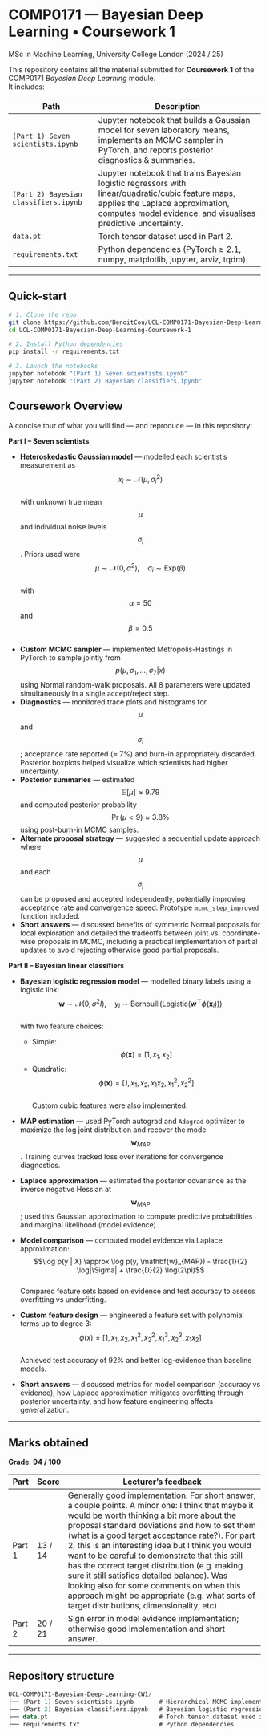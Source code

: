 # COMP0171 — Bayesian Deep Learning • Coursework 1  
MSc in Machine Learning, University College London (2024 / 25)

This repository contains all the material submitted for **Coursework 1** of the COMP0171 *Bayesian Deep Learning* module.  
It includes:

| Path                                           | Description                                                                                                                                                                                                                            |
| ---------------------------------------------- | -------------------------------------------------------------------------------------------------------------------------------------------------------------------------------------------------------------------------------------- |
| `(Part 1) Seven scientists.ipynb`              | Jupyter notebook that builds a Gaussian model for seven laboratory means, implements an MCMC sampler in PyTorch, and reports posterior diagnostics & summaries.                                |
| `(Part 2) Bayesian classifiers.ipynb`          | Jupyter notebook that trains Bayesian logistic regressors with linear/quadratic/cubic feature maps, applies the Laplace approximation, computes model evidence, and visualises predictive uncertainty.                               |
| `data.pt`                                      | Torch tensor dataset used in Part 2.                                                                                                                                                                                                  |
| `requirements.txt`                             | Python dependencies (PyTorch ≥ 2.1, numpy, matplotlib, jupyter, arviz, tqdm).                                                                                                                                                          |

---

## Quick-start

```bash
# 1. Clone the repo
git clone https://github.com/BenoitCou/UCL-COMP0171-Bayesian-Deep-Learning-Coursework-1
cd UCL-COMP0171-Bayesian-Deep-Learning-Coursework-1

# 2. Install Python dependencies
pip install -r requirements.txt

# 3. Launch the notebooks
jupyter notebook "(Part 1) Seven scientists.ipynb"
jupyter notebook "(Part 2) Bayesian classifiers.ipynb"
```

## Coursework Overview  

A concise tour of what you will find — and reproduce — in this repository:

**Part I – Seven scientists**

- **Heteroskedastic Gaussian model** — modelled each scientist’s measurement as  
  $$x_i \sim \mathcal{N}(\mu, \sigma_i^2)$$  
  with unknown true mean $$\mu$$ and individual noise levels $$\sigma_i$$. Priors used were  
  $$\mu \sim \mathcal{N}(0, \alpha^2), \quad \sigma_i \sim \text{Exp}(\beta)$$  
  with $$\alpha = 50$$ and $$\beta = 0.5$$.
- **Custom MCMC sampler** — implemented Metropolis-Hastings in PyTorch to sample jointly from $$p(\mu, \sigma_1,\dots,\sigma_7 | x)$$ using Normal random-walk proposals. All 8 parameters were updated simultaneously in a single accept/reject step.  
- **Diagnostics** — monitored trace plots and histograms for $$\mu$$ and $$\sigma_i$$; acceptance rate reported (≈ 7%) and burn-in appropriately discarded. Posterior boxplots helped visualize which scientists had higher uncertainty.
- **Posterior summaries** — estimated $$\mathbb{E}[\mu] \approx 9.79$$ and computed posterior probability $$\Pr(\mu < 9) \approx 3.8\%$$ using post-burn-in MCMC samples.
- **Alternate proposal strategy** — suggested a sequential update approach where $$\mu$$ and each $$\sigma_i$$ can be proposed and accepted independently, potentially improving acceptance rate and convergence speed. Prototype `mcmc_step_improved` function included.
- **Short answers** — discussed benefits of symmetric Normal proposals for local exploration and detailed the tradeoffs between joint vs. coordinate-wise proposals in MCMC, including a practical implementation of partial updates to avoid rejecting otherwise good partial proposals.


**Part II – Bayesian linear classifiers**

- **Bayesian logistic regression model** — modelled binary labels using a logistic link:
  $$\mathbf{w} \sim \mathcal{N}(0, \sigma^2 I), \quad y_i \sim \text{Bernoulli}(\text{Logistic}(\mathbf{w}^\top \phi(\mathbf{x}_i)))$$  
  with two feature choices:  
  - Simple: $$\phi(\mathbf{x}) = [1, x_1, x_2]$$  
  - Quadratic: $$\phi(\mathbf{x}) = [1, x_1, x_2, x_1x_2, x_1^2, x_2^2]$$  
  Custom cubic features were also implemented.
- **MAP estimation** — used PyTorch autograd and `Adagrad` optimizer to maximize the log joint distribution and recover the mode $$\mathbf{w}_{MAP}$$. Training curves tracked loss over iterations for convergence diagnostics.
- **Laplace approximation** — estimated the posterior covariance as the inverse negative Hessian at $$\mathbf{w}_{MAP}$$; used this Gaussian approximation to compute predictive probabilities and marginal likelihood (model evidence).
- **Model comparison** — computed model evidence via Laplace approximation:
  $$\log p(y | X) \approx \log p(y, \mathbf{w}_{MAP}) - \frac{1}{2} \log|\Sigma| + \frac{D}{2} \log(2\pi)$$  
  Compared feature sets based on evidence and test accuracy to assess overfitting vs underfitting.
- **Custom feature design** — engineered a feature set with polynomial terms up to degree 3:
  $$\phi(x) = [1, x_1, x_2, x_1^2, x_2^2, x_1^3, x_2^3, x_1 x_2]$$  
  Achieved test accuracy of 92% and better log-evidence than baseline models.

- **Short answers** — discussed metrics for model comparison (accuracy vs evidence), how Laplace approximation mitigates overfitting through posterior uncertainty, and how feature engineering affects generalization.



---

## Marks obtained  

**Grade**: **94 / 100**

| Part | Score | Lecturer’s feedback |
| ---- | ----- | ------------------------------ |
| Part 1 | 13 / 14 | Generally good implementation. For short answer, a couple points. A minor one: I think that maybe it would be worth thinking a bit more about the proposal standard deviations and how to set them (what is a good target acceptance rate?). For part 2, this is an interesting idea but I think you would want to be careful to demonstrate that this still has the correct target distribution (e.g. making sure it still satisfies detailed balance). Was looking also for some comments on when this approach might be appropriate (e.g. what sorts of target distributions, dimensionality, etc). |
| Part 2 | 20 / 21 | Sign error in model evidence implementation; otherwise good implementation and short answer. |

---

## Repository structure  

```kotlin
UCL-COMP0171-Bayesian-Deep-Learning-CW1/
├── (Part 1) Seven scientists.ipynb       # Hierarchical MCMC implementation & analysis
├── (Part 2) Bayesian classifiers.ipynb   # Bayesian logistic regression, Laplace, evidence
├── data.pt                               # Torch tensor dataset used in Part 2
└── requirements.txt                      # Python dependencies

